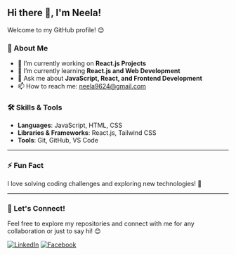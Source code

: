 ## Hi there 👋, I'm Neela!  

Welcome to my GitHub profile! 😊  

### 🚀 About Me  
- 🔭 I’m currently working on **React.js Projects**  
- 🌱 I’m currently learning **React.js and Web Development**  
- 💬 Ask me about **JavaScript, React, and Frontend Development**  
- 📫 How to reach me: [neela9624@gmail.com](neela9624@gmail.com)  

### 🛠️ Skills & Tools  
- **Languages**: JavaScript, HTML, CSS  
- **Libraries & Frameworks**: React.js, Tailwind CSS  
- **Tools**: Git, GitHub, VS Code  

---

### ⚡ Fun Fact  
I love solving coding challenges and exploring new technologies! 🚀

---

### 🌟 Let's Connect!  
Feel free to explore my repositories and connect with me for any collaboration or just to say hi! 😊

[![LinkedIn](https://img.shields.io/badge/LinkedIn-0077B5?style=flat&logo=linkedin&logoColor=white)](https://www.linkedin.com/in/neela-rani)
[![Facebook](https://img.shields.io/badge/Facebook-1877F2?style=flat&logo=facebook&logoColor=white)](https://www.facebook.com/neelaa.rani)

